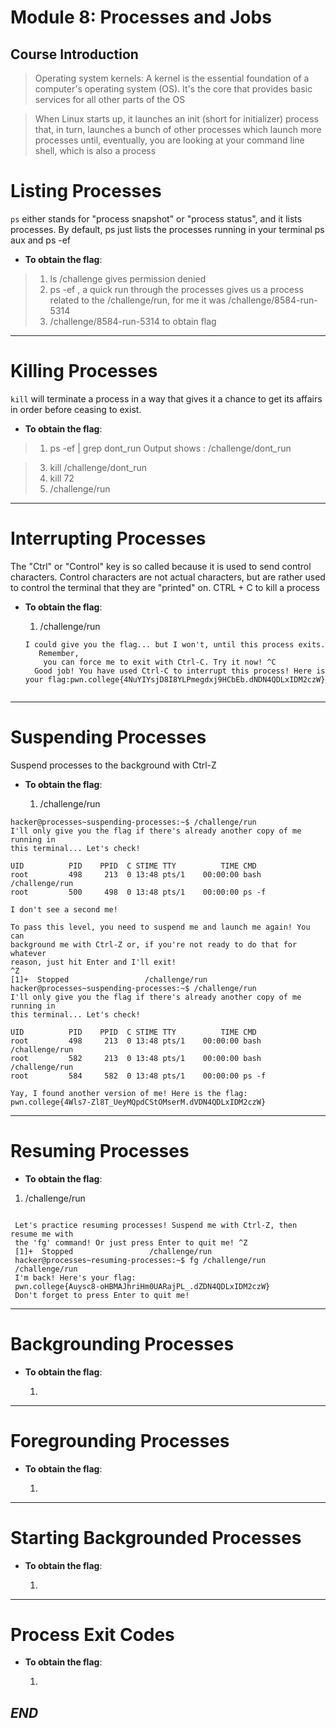 # Module 8: Processes and Jobs

## Course Introduction

> Operating system kernels: A kernel is the essential foundation of a computer's operating system (OS). It's the core that provides basic services for all other parts of the OS

>  When Linux starts up, it launches an init (short for initializer) process that, in turn, launches a bunch of other processes which launch more processes until, eventually, you are looking at your command line shell, which is also a process


# Listing Processes
`ps` either stands for "process snapshot" or "process status", and it lists processes. By default, ps just lists the processes running in your terminal
ps aux and ps -ef 

- **To obtain the flag**:
  
>  1. ls /challenge gives permission denied
>  2. ps -ef , a quick run through the processes gives us a process related to the /challenge/run, for me it was /challenge/8584-run-5314
>  3. /challenge/8584-run-5314 to obtain flag
---

# Killing Processes

`kill` will terminate a process in a way that gives it a chance to get its affairs in order before ceasing to exist.

- **To obtain the flag**:

>  1.  ps -ef | grep dont_run
      Output shows : /challenge/dont_run

>  3.  kill /challenge/dont_run
>  4.  kill 72
>  5.  /challenge/run 

---

# Interrupting Processes

The "Ctrl" or "Control" key is so called because it is used to send control characters. Control characters are not actual characters, but are rather used to control the terminal that they are "printed" on. CTRL + C to kill a process

- **To obtain the flag**:

  1. /challenge/run
  ```
  I could give you the flag... but I won't, until this process exits.       
     Remember, 
      you can force me to exit with Ctrl-C. Try it now! ^C
    Good job! You have used Ctrl-C to interrupt this process! Here is your flag:pwn.college{4NuYIYsjD8I8YLPmegdxj9HCbEb.dNDN4QDLxIDM2czW} 


---

# Suspending Processes

Suspend processes to the background with Ctrl-Z 

- **To obtain the flag**:

  1. /challenge/run
```
hacker@processes~suspending-processes:~$ /challenge/run
I'll only give you the flag if there's already another copy of me running in 
this terminal... Let's check!

UID          PID    PPID  C STIME TTY          TIME CMD
root         498     213  0 13:48 pts/1    00:00:00 bash /challenge/run
root         500     498  0 13:48 pts/1    00:00:00 ps -f

I don't see a second me!

To pass this level, you need to suspend me and launch me again! You can 
background me with Ctrl-Z or, if you're not ready to do that for whatever 
reason, just hit Enter and I'll exit!
^Z
[1]+  Stopped                 /challenge/run
hacker@processes~suspending-processes:~$ /challenge/run
I'll only give you the flag if there's already another copy of me running in 
this terminal... Let's check!

UID          PID    PPID  C STIME TTY          TIME CMD
root         498     213  0 13:48 pts/1    00:00:00 bash /challenge/run
root         582     213  0 13:48 pts/1    00:00:00 bash /challenge/run
root         584     582  0 13:48 pts/1    00:00:00 ps -f

Yay, I found another version of me! Here is the flag:
pwn.college{4Wls7-Zl8T_UeyMQpdCStOMserM.dVDN4QDLxIDM2czW}
 ```


---

# Resuming Processes


- **To obtain the flag**:

 1.  /challenge/run
```

 Let's practice resuming processes! Suspend me with Ctrl-Z, then resume me with 
 the 'fg' command! Or just press Enter to quit me! ^Z
 [1]+  Stopped                 /challenge/run
 hacker@processes~resuming-processes:~$ fg /challenge/run
 /challenge/run
 I'm back! Here's your flag:
 pwn.college{Auysc8-oHBMAJhriHm0UARajPL_.dZDN4QDLxIDM2czW}
 Don't forget to press Enter to quit me! 
```


---

# Backgrounding Processes
- **To obtain the flag**:

  1.

---

# Foregrounding Processes
- **To obtain the flag**:

  1. 

---

# Starting Backgrounded Processes 
- **To obtain the flag**:

  1. 
---

# Process Exit Codes
- **To obtain the flag**:

  1. 


## *_END_* 

